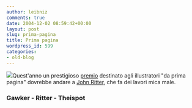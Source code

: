 ```yaml
---
author: leibniz
comments: true
date: 2004-12-02 08:59:42+00:00
layout: post
slug: prima-pagina
title: Prima pagina
wordpress_id: 599
categories:
- old-blog
---
```


![](http://www.theispot.com/content/Images/i300i349/A309/thumbs/A309A002.jpg)Quest'anno un prestigioso [premio](http://www.gawker.com/news/media/john-ritter-illustrated-man-of-the-year-026661.php) destinato agli illustratori "da prima pagina" dovrebbe andare a [John Ritter](http://www.ritterillustration.net/), che fa dei lavori mica male.




### Gawker - Ritter  - Theispot
